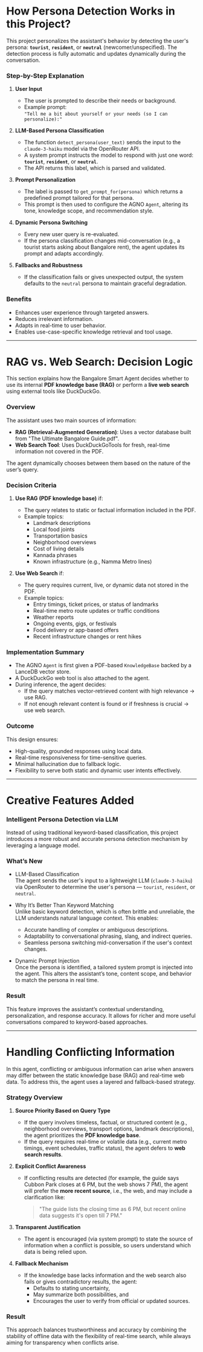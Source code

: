 # How Persona Detection Works in this Project?
This project personalizes the assistant's behavior by detecting the user's persona: **`tourist`**, **`resident`**, or **`neutral`** (newcomer/unspecified). The detection process is fully automatic and updates dynamically during the conversation.

### Step-by-Step Explanation

1. **User Input**
   - The user is prompted to describe their needs or background.
   - Example prompt:  
     `"Tell me a bit about yourself or your needs (so I can personalize):"`

2. **LLM-Based Persona Classification**
   - The function `detect_persona(user_text)` sends the input to the `claude-3-haiku` model via the OpenRouter API.
   - A system prompt instructs the model to respond with just one word:  
     **`tourist`**, **`resident`**, or **`neutral`**.
   - The API returns this label, which is parsed and validated.

3. **Prompt Personalization**
   - The label is passed to `get_prompt_for(persona)` which returns a predefined prompt tailored for that persona.
   - This prompt is then used to configure the AGNO `Agent`, altering its tone, knowledge scope, and recommendation style.

4. **Dynamic Persona Switching**
   - Every new user query is re-evaluated.
   - If the persona classification changes mid-conversation (e.g., a tourist starts asking about Bangalore rent), the agent updates its prompt and adapts accordingly.

5. **Fallbacks and Robustness**
   - If the classification fails or gives unexpected output, the system defaults to the `neutral` persona to maintain graceful degradation.

### Benefits
- Enhances user experience through targeted answers.
- Reduces irrelevant information.
- Adapts in real-time to user behavior.
- Enables use-case-specific knowledge retrieval and tool usage.

---

# RAG vs. Web Search: Decision Logic

This section explains how the Bangalore Smart Agent decides whether to use its internal **PDF knowledge base (RAG)** or perform a **live web search** using external tools like DuckDuckGo.

### Overview
The assistant uses two main sources of information:

- **RAG (Retrieval-Augmented Generation)**: Uses a vector database built from "The Ultimate Bangalore Guide.pdf".
- **Web Search Tool**: Uses DuckDuckGoTools for fresh, real-time information not covered in the PDF.

The agent dynamically chooses between them based on the nature of the user’s query.

### Decision Criteria

1. **Use RAG (PDF knowledge base)** if:
   - The query relates to static or factual information included in the PDF.
   - Example topics:
     - Landmark descriptions
     - Local food joints
     - Transportation basics
     - Neighborhood overviews
     - Cost of living details
     - Kannada phrases
     - Known infrastructure (e.g., Namma Metro lines)

2. **Use Web Search** if:
   - The query requires current, live, or dynamic data not stored in the PDF.
   - Example topics:
     - Entry timings, ticket prices, or status of landmarks
     - Real-time metro route updates or traffic conditions
     - Weather reports
     - Ongoing events, gigs, or festivals
     - Food delivery or app-based offers
     - Recent infrastructure changes or rent hikes

### Implementation Summary
- The AGNO `Agent` is first given a PDF-based `KnowledgeBase` backed by a LanceDB vector store.
- A DuckDuckGo web tool is also attached to the agent.
- During inference, the agent decides:
  - If the query matches vector-retrieved content with high relevance → use RAG.
  - If not enough relevant content is found or if freshness is crucial → use web search.

### Outcome
This design ensures:
- High-quality, grounded responses using local data.
- Real-time responsiveness for time-sensitive queries.
- Minimal hallucination due to fallback logic.
- Flexibility to serve both static and dynamic user intents effectively.

---

# Creative Features Added

### Intelligent Persona Detection via LLM
Instead of using traditional keyword-based classification, this project introduces a more robust and accurate persona detection mechanism by leveraging a language model.

### What’s New
- LLM-Based Classification  
  The agent sends the user's input to a lightweight LLM (`claude-3-haiku`) via OpenRouter to determine the user's persona — `tourist`, `resident`, or `neutral`.

- Why It’s Better Than Keyword Matching  
  Unlike basic keyword detection, which is often brittle and unreliable, the LLM understands natural language context. This enables:
  - Accurate handling of complex or ambiguous descriptions.
  - Adaptability to conversational phrasing, slang, and indirect queries.
  - Seamless persona switching mid-conversation if the user's context changes.

- Dynamic Prompt Injection  
  Once the persona is identified, a tailored system prompt is injected into the agent. This alters the assistant’s tone, content scope, and behavior to match the persona in real time.

### Result
This feature improves the assistant’s contextual understanding, personalization, and response accuracy. It allows for richer and more useful conversations compared to keyword-based approaches.

---

# Handling Conflicting Information
In this agent, conflicting or ambiguous information can arise when answers may differ between the static knowledge base (RAG) and real-time web data. To address this, the agent uses a layered and fallback-based strategy.

### Strategy Overview
1. **Source Priority Based on Query Type**
   - If the query involves timeless, factual, or structured content (e.g., neighborhood overviews, transport options, landmark descriptions), the agent prioritizes the **PDF knowledge base**.
   - If the query requires real-time or volatile data (e.g., current metro timings, event schedules, traffic status), the agent defers to **web search results**.

2. **Explicit Conflict Awareness**
   - If conflicting results are detected (for example, the guide says Cubbon Park closes at 6 PM, but the web shows 7 PM), the agent will prefer the **more recent source**, i.e., the web, and may include a clarification like:
     > "The guide lists the closing time as 6 PM, but recent online data suggests it's open till 7 PM."

3. **Transparent Justification**
   - The agent is encouraged (via system prompt) to state the source of information when a conflict is possible, so users understand which data is being relied upon.

4. **Fallback Mechanism**
   - If the knowledge base lacks information and the web search also fails or gives contradictory results, the agent:
     - Defaults to stating uncertainty,
     - May summarize both possibilities, and
     - Encourages the user to verify from official or updated sources.

### Result
This approach balances trustworthiness and accuracy by combining the stability of offline data with the flexibility of real-time search, while always aiming for transparency when conflicts arise.









